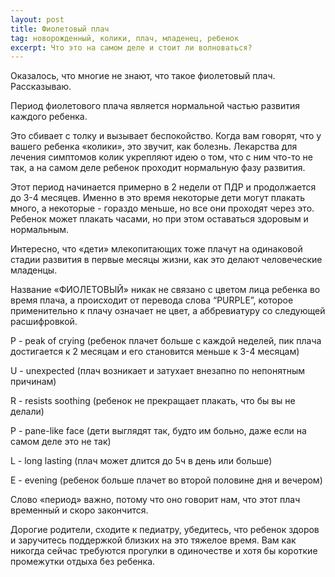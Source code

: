 ```yaml
---
layout: post
title: Фиолетовый плач
tag: новорожденный, колики, плач, младенец, ребенок
excerpt: Что это на самом деле и стоит ли волноваться?
---
```


Оказалось, что многие не знают, что такое фиолетовый плач. Рассказываю.

Период фиолетового плача является нормальной частью развития каждого ребенка.

Это сбивает с толку и вызывает беспокойство. Когда вам говорят, что у вашего ребенка «колики», это звучит, как болезнь. Лекарства для лечения симптомов колик укрепляют идею о том, что с ним что-то не так, а на самом деле ребенок проходит нормальную фазу развития.

Этот период начинается примерно в 2 недели от ПДР и продолжается до 3-4 месяцев. Именно в это время некоторые дети могут плакать много, а некоторые - гораздо меньше, но все они проходят через это. Ребенок может плакать часами, но при этом оставаться здоровым и нормальным.

Интересно, что «дети» млекопитающих тоже плачут на одинаковой стадии развития в первые месяцы жизни, как это делают человеческие младенцы.

Название «ФИОЛЕТОВЫЙ» никак не связано с цветом лица ребенка во время плача, а происходит от перевода слова “PURPLE”, которое применительно к плачу означает не цвет, а аббревиатуру со следующей расшифровкой.

P - peak of crying (ребенок плачет больше с каждой неделей, пик плача достигается к 2 месяцам и его становится меньше к 3-4 месяцам)

U - unexpected (плач возникает и затухает внезапно по непонятным причинам)

R - resists soothing (ребенок не прекращает плакать, что бы вы не делали)

P - pane-like face (дети выглядят так, будто им больно, даже если на самом деле это не так)

L - long lasting (плач может длится до 5ч в день или больше)

E - evening (ребенок больше плачет во второй половине дня и вечером)

Слово «период» важно, потому что оно говорит нам, что этот плач временный и скоро закончится.

Дорогие родители, сходите к педиатру, убедитесь, что ребенок здоров и заручитесь поддержкой близких на это тяжелое время. Вам как никогда сейчас требуются прогулки в одиночестве и хотя бы короткие промежутки отдыха без ребенка.